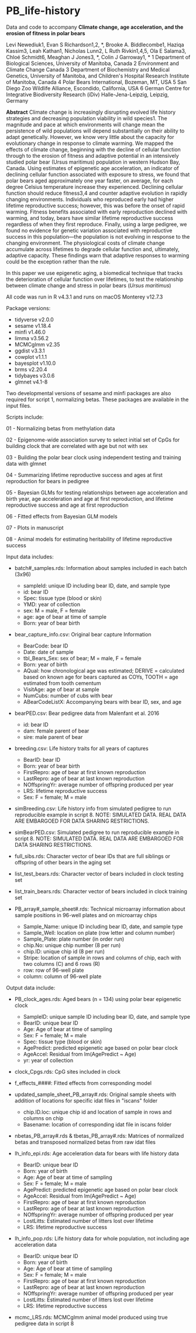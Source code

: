 # PB_life-history

Data and code to accompany **Climate change, age acceleration, and the erosion of fitness in polar bears**

Levi Newediuk1, Evan S Richardson1,2, *, Brooke A. Biddlecombe1, Haziqa Kassim3, Leah Kathan1, Nicholas Lunn2, L Ruth Rivkin1,4,5, Ola E Salama3, Chloé Schmidt6, Meaghan J Jones3, *, Colin J Garroway1, *
1 Department of Biological Sciences, University of Manitoba, Canada
2 Environment and Climate Change Canada
3 Department of Biochemistry and Medical Genetics, University of Manitoba, and Children's Hospital Research Institute of Manitoba, Canada
4 Polar Bears International, Bozeman, MT, USA
5 San Diego Zoo Wildlife Alliance, Escondido, California, USA
6 German Centre for Integrative Biodiversity Research (iDiv) Halle-Jena-Leipzig, Leipzig, Germany

**Abstract**
Climate change is increasingly disrupting evolved life history strategies and decreasing population viability in wild species1. The magnitude and pace at which environments will change mean the persistence of wild populations will depend substantially on their ability to adapt genetically. However, we know very little about the capacity for evolutionary change in response to climate warming. We mapped the effects of climate change, beginning with the decline of cellular function through to the erosion of fitness and adaptive potential in an intensively studied polar bear (Ursus maritimus) population in western Hudson Bay, Canada. Using estimates of epigenetic age acceleration, an indicator of declining cellular function associated with exposure to stress, we found that polar bears aged approximately one year faster, on average, for each degree Celsius temperature increase they experienced. Declining cellular function should reduce fitness3,4 and counter adaptive evolution in rapidly changing environments. Individuals who reproduced early had higher lifetime reproductive success; however, this was before the onset of rapid warming. Fitness benefits associated with early reproduction declined with warming, and today, bears have similar lifetime reproductive success regardless of when they first reproduce. Finally, using a large pedigree, we found no evidence for genetic variation associated with reproductive success in this population—the population is not evolving in response to the changing environment. The physiological costs of climate change accumulate across lifetimes to degrade cellular function and, ultimately, adaptive capacity. These findings warn that adaptive responses to warming could be the exception rather than the rule. 

In this paper we use epigenetic aging, a biomedical technique that tracks the deterioration of cellular function over lifetimes, to test the relationship between climate change and stress in polar bears (*Ursus maritimus*)

All code was run in R v4.3.1 and runs on macOS Monterey v12.7.3

Package versions: 

* tidyverse v2.0.0
* sesame v1.18.4
* minfi v1.46.0
* limma v3.56.2
* MCMCglmm v2.35
* ggdist v3.3.1
* cowplot v1.1.1
* bayesplot v1.10.0
* brms v2.20.4
* tidybayes v3.0.6
* glmnet v4.1-8

Two developmental versions of sesame and minfi packages are also required for script 1, normalizing betas. These packages are available in the input files.


Scripts include:

01 - Normalizing betas from methylation data

02 - Epigenome-wide association survey to select initial set of CpGs for building clock that are correlated with age but not with sex

03 - Building the polar bear clock using independent testing and training data with glmnet

04 - Summarizing lifetime reproductive success and ages at first reproduction for bears in pedigree

05 - Bayesian GLMs for testing relationships between age acceleration and birth year, age acceleration and age at first reproduction, and lifetime reproductive success and age at first reproduction

06 - Fitted effects from Bayesian GLM models

07 - Plots in manuscript

08 - Animal models for estimating heritability of lifetime reproductive success

Input data includes:

* batch#_samples.rds: Information about samples included in each batch (3x96)
    * sampleId: unique ID including bear ID, date, and sample type
    * id: bear ID
    * Spec: tissue type (blood or skin)
    * YMD: year of collection
    * sex: M = male, F = female
    * age: age of bear at time of sample
    * Born: year of bear birth

* bear_capture_info.csv: Original bear capture Information
    * BearCode: bear ID
    * Date: date of sample
    * tbl_Bears_Sex: sex of bear; M = male, F = female
    * Born: year of birth
    * AQual: how chronological age was estimated; DERIVE = calculated based on known age for bears captured as COYs, TOOTH = age estimated from tooth cementum
    * VisitAge: age of bear at sample
    * NumCubs: number of cubs with bear
    * ABearCodeListX: Accompanying bears with bear ID, sex, and age

* bearPED.csv: Bear pedigree data from Malenfant et al. 2016
    * id: bear ID
    * dam: female parent of bear
    * sire: male parent of bear

* breeding.csv: Life history traits for all years of captures
    * BearID: bear ID
    * Born: year of bear birth
    * FirstRepro: age of bear at first known reproduction
    * LastRepro: age of bear at last known reproduction
    * NOffspringYr: average number of offspring produced per year
    * LRS: lifetime reproductive success
    * Sex: F = female; M = male

* simBreeding.csv: Life history info from simulated pedigree to run reproducible example in script 8. NOTE: SIMULATED DATA. REAL DATA ARE EMBARGOED FOR DATA SHARING RESTRICTIONS.

* simBearPED.csv: Simulated pedigree to run reproducible example in script 8. NOTE: SIMULATED DATA. REAL DATA ARE EMBARGOED FOR DATA SHARING RESTRICTIONS.

* full_sibs.rds: Character vector of bear IDs that are full siblings or offspring of other bears in the aging set

* list_test_bears.rds: Character vector of bears included in clock testing set

* list_train_bears.rds: Character vector of bears included in clock training set

* PB_array#_sample_sheet#.rds: Technical microarray information about sample positions in 96-well plates and on microarray chips
    * Sample_Name: unique ID including bear ID, date, and sample type
    * Sample_Well: location on plate (row letter and column number)
    * Sample_Plate: plate number (in order run)
    * chip.No: unique chip number (8 per run)
    * chip.ID: unique chip id (8 per run)
    * Stripe: location of sample in rows and columns of chip, each with two columns (C) and 6 rows (R)
    * row: row of 96-well plate
    * column: column of 96-well plate

Output data include:

* PB_clock_ages.rds: Aged bears (n = 134) using polar bear epigenetic clock
   * SampleID: unique sample ID including bear ID, date, and sample type
   * BearID: unique bear ID
   * Age: Age of bear at time of sampling
   * Sex: F = female; M = male
   * Spec: tissue type (blood or skin)
   * AgePredict: predicted epigenetic age based on polar bear clock
   * AgeAccel: Residual from lm(AgePredict ~ Age)
   * yr: year of collection
 
* clock_Cpgs.rds: CpG sites included in clock

* f_effects_####: Fitted effects from corresponding model

* updated_sample_sheet_PB_array#.rds: Original sample sheets with addition of locations for specific idat files in "iscans" folder
    * chip.ID.loc: unique chip id and location of sample in rows and columns on chip
    * Basename: location of corresponding idat file in iscans folder


* nbetas_PB_array#.rds & tbetas_PB_array#.rds: Matrices of normalized betas and transposed normalized betas from raw idat files
  
* lh_info_epi.rds: Age acceleration data for bears with life history data
   * BearID: unique bear ID
   * Born: year of birth
   * Age: Age of bear at time of sampling
   * Sex: F = female; M = male
   * AgePredict: predicted epigenetic age based on polar bear clock
   * AgeAccel: Residual from lm(AgePredict ~ Age)
   * FirstRepro: age of bear at first known reproduction
   * LastRepro: age of bear at last known reproduction
   * NOffspringYr: average number of offspring produced per year
   * LostLitts: Estimated number of litters lost over lifetime
   * LRS: lifetime reproductive success
   
* lh_info_pop.rds: Life history data for whole population, not including age acceleration data
   * BearID: unique bear ID
   * Born: year of birth
   * Age: Age of bear at time of sampling
   * Sex: F = female; M = male
   * FirstRepro: age of bear at first known reproduction
   * LastRepro: age of bear at last known reproduction
   * NOffspringYr: average number of offspring produced per year
   * LostLitts: Estimated number of litters lost over lifetime
   * LRS: lifetime reproductive success

* mcmc_LRS.rds: MCMCglmm animal model produced using true pedigree data in script 8

